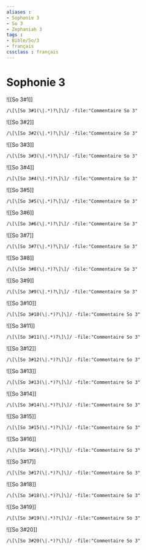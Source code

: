 ```yaml
---
aliases : 
- Sophonie 3
- So 3
- Zephaniah 3
tags : 
- Bible/So/3
- français
cssclass : français
---
```


# Sophonie 3

![[So 3#1]]

```query
/\[\[So 3#1(\|.*)?\]\]/ -file:"Commentaire So 3"
```

![[So 3#2]]

```query
/\[\[So 3#2(\|.*)?\]\]/ -file:"Commentaire So 3"
```

![[So 3#3]]

```query
/\[\[So 3#3(\|.*)?\]\]/ -file:"Commentaire So 3"
```

![[So 3#4]]

```query
/\[\[So 3#4(\|.*)?\]\]/ -file:"Commentaire So 3"
```

![[So 3#5]]

```query
/\[\[So 3#5(\|.*)?\]\]/ -file:"Commentaire So 3"
```

![[So 3#6]]

```query
/\[\[So 3#6(\|.*)?\]\]/ -file:"Commentaire So 3"
```

![[So 3#7]]

```query
/\[\[So 3#7(\|.*)?\]\]/ -file:"Commentaire So 3"
```

![[So 3#8]]

```query
/\[\[So 3#8(\|.*)?\]\]/ -file:"Commentaire So 3"
```

![[So 3#9]]

```query
/\[\[So 3#9(\|.*)?\]\]/ -file:"Commentaire So 3"
```

![[So 3#10]]

```query
/\[\[So 3#10(\|.*)?\]\]/ -file:"Commentaire So 3"
```

![[So 3#11]]

```query
/\[\[So 3#11(\|.*)?\]\]/ -file:"Commentaire So 3"
```

![[So 3#12]]

```query
/\[\[So 3#12(\|.*)?\]\]/ -file:"Commentaire So 3"
```

![[So 3#13]]

```query
/\[\[So 3#13(\|.*)?\]\]/ -file:"Commentaire So 3"
```

![[So 3#14]]

```query
/\[\[So 3#14(\|.*)?\]\]/ -file:"Commentaire So 3"
```

![[So 3#15]]

```query
/\[\[So 3#15(\|.*)?\]\]/ -file:"Commentaire So 3"
```

![[So 3#16]]

```query
/\[\[So 3#16(\|.*)?\]\]/ -file:"Commentaire So 3"
```

![[So 3#17]]

```query
/\[\[So 3#17(\|.*)?\]\]/ -file:"Commentaire So 3"
```

![[So 3#18]]

```query
/\[\[So 3#18(\|.*)?\]\]/ -file:"Commentaire So 3"
```

![[So 3#19]]

```query
/\[\[So 3#19(\|.*)?\]\]/ -file:"Commentaire So 3"
```

![[So 3#20]]

```query
/\[\[So 3#20(\|.*)?\]\]/ -file:"Commentaire So 3"
```

